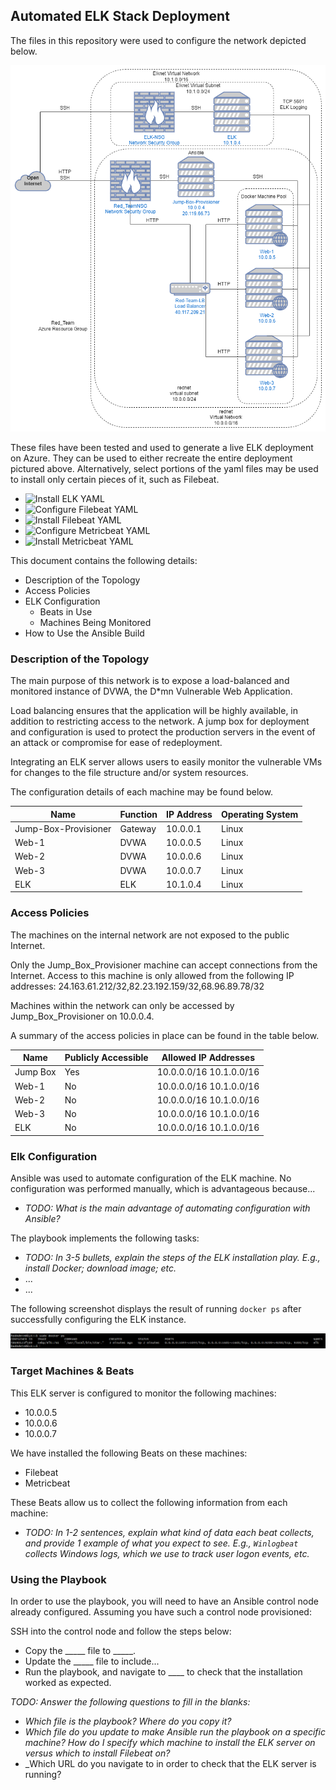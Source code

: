 ## Automated ELK Stack Deployment

The files in this repository were used to configure the network depicted below.

![ELK Deployment Environment](diagrams/Azure_Env.png)

These files have been tested and used to generate a live ELK deployment on Azure. They can be used to either recreate the entire deployment pictured above. Alternatively, select portions of the yaml files may be used to install only certain pieces of it, such as Filebeat.

  - ![Install ELK YAML](ansible/install-elk.yml)
  - ![Configure Filebeat YAML](ansible/filebeat-config.yml)
  - ![Install Filebeat YAML](ansible/roles/filebeat-playbook.yml)
  - ![Configure Metricbeat YAML](ansible/metricbeat-config.yml)
  - ![Install Metricbeat YAML](ansible/roles/metricbeat-playbook.yml)

This document contains the following details:
- Description of the Topology
- Access Policies
- ELK Configuration
  - Beats in Use
  - Machines Being Monitored
- How to Use the Ansible Build


### Description of the Topology

The main purpose of this network is to expose a load-balanced and monitored instance of DVWA, the D*mn Vulnerable Web Application.

Load balancing ensures that the application will be highly available, in addition to restricting access to the network. A jump box for deployment and configuration is used to protect the production servers in the event of an attack or compromise for ease of redeployment.

Integrating an ELK server allows users to easily monitor the vulnerable VMs for changes to the file structure and/or system resources.

The configuration details of each machine may be found below.

| Name                 | Function | IP Address | Operating System |
|----------------------|----------|------------|------------------|
| Jump-Box-Provisioner | Gateway  | 10.0.0.1   | Linux            |
| Web-1                | DVWA     | 10.0.0.5   | Linux            |
| Web-2                | DVWA     | 10.0.0.6   | Linux            |
| Web-3                | DVWA     | 10.0.0.7   | Linux            |
| ELK                  | ELK      | 10.1.0.4   | Linux            |

### Access Policies

The machines on the internal network are not exposed to the public Internet. 

Only the Jump_Box_Provisioner machine can accept connections from the Internet. Access to this machine is only allowed from the following IP addresses: 24.163.61.212/32,82.23.192.159/32,68.96.89.78/32

Machines within the network can only be accessed by Jump_Box_Provisioner on 10.0.0.4.

A summary of the access policies in place can be found in the table below.

| Name     | Publicly Accessible | Allowed IP Addresses       |
|----------|---------------------|----------------------------|
| Jump Box | Yes                 | 10.0.0.0/16 10.1.0.0/16    |
| Web-1    | No                  | 10.0.0.0/16 10.1.0.0/16    |
| Web-2    | No                  | 10.0.0.0/16 10.1.0.0/16    |
| Web-3    | No                  | 10.0.0.0/16 10.1.0.0/16    |
| ELK      | No                  | 10.0.0.0/16 10.1.0.0/16    |

### Elk Configuration

Ansible was used to automate configuration of the ELK machine. No configuration was performed manually, which is advantageous because...
- _TODO: What is the main advantage of automating configuration with Ansible?_

The playbook implements the following tasks:
- _TODO: In 3-5 bullets, explain the steps of the ELK installation play. E.g., install Docker; download image; etc._
- ...
- ...

The following screenshot displays the result of running `docker ps` after successfully configuring the ELK instance.

![Docker-PS](images/docker-ps.png)

### Target Machines & Beats
This ELK server is configured to monitor the following machines:
- 10.0.0.5
- 10.0.0.6
- 10.0.0.7

We have installed the following Beats on these machines:
- Filebeat
- Metricbeat

These Beats allow us to collect the following information from each machine:
- _TODO: In 1-2 sentences, explain what kind of data each beat collects, and provide 1 example of what you expect to see. E.g., `Winlogbeat` collects Windows logs, which we use to track user logon events, etc._

### Using the Playbook
In order to use the playbook, you will need to have an Ansible control node already configured. Assuming you have such a control node provisioned: 

SSH into the control node and follow the steps below:
- Copy the _____ file to _____.
- Update the _____ file to include...
- Run the playbook, and navigate to ____ to check that the installation worked as expected.

_TODO: Answer the following questions to fill in the blanks:_
- _Which file is the playbook? Where do you copy it?_
- _Which file do you update to make Ansible run the playbook on a specific machine? How do I specify which machine to install the ELK server on versus which to install Filebeat on?_
- _Which URL do you navigate to in order to check that the ELK server is running?